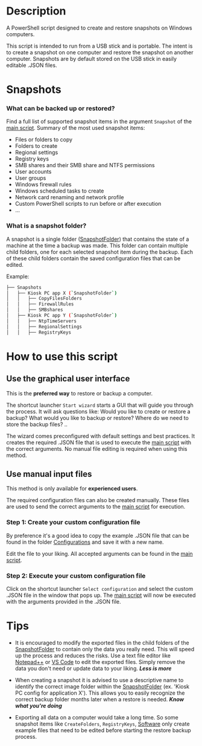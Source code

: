 # Description
A PowerShell script designed to create and restore snapshots on Windows computers.

This script is intended to run from a USB stick and is portable. The intent is to create a snapshot on one computer and restore the snapshot on another computer. Snapshots are by default stored on the USB stick in easily editable .JSON files.

# Snapshots

### What can be backed up or restored?
Find a full list of supported snapshot items in the argument `Snapshot` of the [main script](./Scripts/Invoke%20scripts/Invoke%20scripts.ps1). Summary of the most used snapshot items:

- Files or folders to copy
- Folders to create
- Regional settings
- Registry keys
- SMB shares and their SMB share and NTFS permissions
- User accounts
- User groups
- Windows firewall rules
- Windows scheduled tasks to create
- Network card renaming and network profile
- Custom PowerShell scripts to run before or after execution
- ...

### What is a snapshot folder?
A snapshot is a single folder ([SnapshotFolder](./Snapshots/RestoreSnapshot%20PC1%20Example)) that contains the state of a machine at the time a backup was made. This folder can contain multiple child folders, one for each selected snapshot item during the backup. Each of these child folders contain the saved configuration files that can be edited.

Example:
```bash
├── Snapshots
│   ├── Kiosk PC app X (`SnapshotFolder`)
│   │   ├── CopyFilesFolders
│   │   ├── FirewallRules
│   │   ├── SMBshares
│   ├── Kiosk PC app Y (`SnapshotFolder`)
│   │   ├── NtpTimeServers
│   │   ├── RegionalSettings
│   │   ├── RegistryKeys
```
# How to use this script

## Use the graphical user interface

This is the **preferred way** to restore or backup a computer.

The shortcut launcher `Start wizard` starts a GUI that will guide you through the process. It will ask questions like: Would you like to create or restore a backup? What would you like to backup or restore? Where do we need to store the backup files? ..

The wizard comes preconfigured with default settings and best practices. It creates the required .JSON file that is used to execute the [main script](./Scripts/Invoke%20scripts/Invoke%20scripts.ps1) with the correct arguments. No manual file editing is required when using this method.

## Use manual input files

This method is only available for **experienced users**.

The required configuration files can also be created manually. These files are used to send the correct arguments to the [main script](./Scripts/Invoke%20scripts/Invoke%20scripts.ps1) for execution.

### Step 1: Create your custom configuration file
By preference it's a good idea to copy the example .JSON file that can be found in the folder [Configurations](./Configurations) and save it with a new name.

Edit the file to your liking. All accepted arguments can be found in the [main script](./Scripts/Invoke%20scripts/Invoke%20scripts.ps1).

### Step 2: Execute your custom configuration file
Click on the shortcut launcher `Select configuration` and select the custom .JSON file in the window that pops up. The [main script](./Scripts/Invoke%20scripts/Invoke%20scripts.ps1) will now be executed with the arguments provided in the .JSON file.

 # Tips
- It is encouraged to modify the exported files in the child folders of the [SnapshotFolder](./Snapshots/RestoreSnapshot%20PC1%20Example) to contain only the data you really need. This will speed up the process and reduces the risks. Use a text file editor like [Notepad++] or [VS Code] to edit the exported files. Simply remove the data you don't need or update data to your liking. **_Less is more_**

- When creating a snapshot it is advised to use a descriptive name to identify the correct image folder within the [SnapshotFolder](./Snapshots) (ex. 'Kiosk PC config for application X'). This allows you to easily recognize the correct backup folder months later when a restore is needed. **_Know what you're doing_**

- Exporting all data on a computer would take a long time. So some snapshot items like `CreateFolders`, `RegistryKeys`, [Software](./Snapshots/RestoreSnapshot%20PC1%20Example/Software) only create example files that need to be edited before starting the restore backup process.

[Notepad++]: https://notepad-plus-plus.org/
[VS Code]: https://code.visualstudio.com/